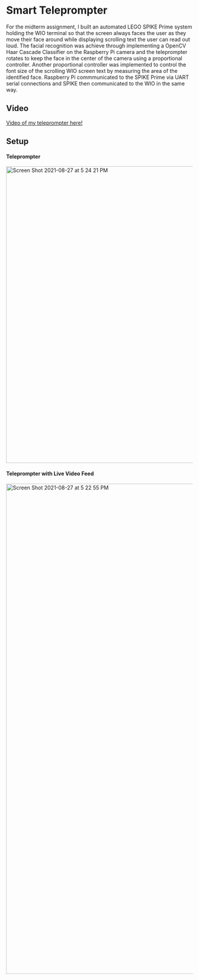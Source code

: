 # Smart Teleprompter
For the midterm assignment, I built an automated LEGO SPIKE Prime system holding the WIO terminal so that the screen always faces the user as they move their face around while displaying scrolling text the user can read out loud. The facial recognition was achieve through implementing a OpenCV Haar Cascade Classifier on the Raspberry Pi camera and the teleprompter rotates to keep the face in the center of the camera using a proportional controller. Another proportional controller was implemented to control the font size of the scrolling WIO screen text by measuring the area of the identified face. Raspberry Pi commmunicated to the SPIKE Prime via UART serial connections and SPIKE then communicated to the WIO in the same way.

## Video
[Video of my teleprompter here!](https://youtu.be/RCjvoCnkEyo)

## Setup

#### Teleprompter
<img width="800" alt="Screen Shot 2021-08-27 at 5 24 21 PM" src="https://user-images.githubusercontent.com/49819466/131190104-7b9db6f4-6af0-4a16-b038-49462f52353d.png">

#### Teleprompter with Live Video Feed
<img width="1322" alt="Screen Shot 2021-08-27 at 5 22 55 PM" src="https://user-images.githubusercontent.com/49819466/131189989-b3252b0f-c7de-46c0-8a1a-193a5cceb650.png">
